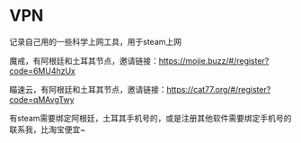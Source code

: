 # VPN
记录自己用的一些科学上网工具，用于steam上网 

魔戒，有阿根廷和土耳其节点，邀请链接：https://mojie.buzz/#/register?code=6MU4hzUx 

瞄速云，有阿根廷和土耳其节点，邀请链接：https://cat77.org/#/register?code=qMAvgTwy

有steam需要绑定阿根廷，土耳其手机号的，或是注册其他软件需要绑定手机号的联系我，比淘宝便宜~
